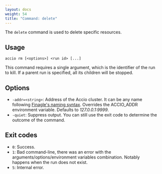 ```yaml
---
layout: docs
weight: 54
title: "Command: delete"
---
```


The `delete` command is used to delete specific resources.

## Usage
```
accio rm [<options>] <run id> [...]
```

This command requires a single argument, which is the identifier of the run to kill.
If a parent run is specified, all its children will be stopped.

## Options
* `-addr=<string>`: Address of the Accio cluster. It can be any name following [Finagle's naming syntax](https://twitter.github.io/finagle/guide/Names.html).
Overrides the ACCIO_ADDR environment variable. Defaults to *127.0.0.1:9999*.
* `-quiet`: Suppress output.
You can still use the exit code to determine the outcome of the command.

## Exit codes
* `0`: Success.
* `1`: Bad command-line, there was an error with the arguments/options/environment variables combination.
Notably happens when the run does not exist.
* `5`: Internal error.
